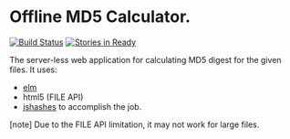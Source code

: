 Offline MD5 Calculator.
=======================

[![Build Status](https://travis-ci.org/tshm/md5html.svg?branch=master)](https://travis-ci.org/tshm/md5html)
[![Stories in Ready](https://badge.waffle.io/tshm/md5html.png?label=ready&title=Ready)](https://waffle.io/tshm/md5html)

The server-less web application for calculating MD5 digest
for the given files.
It uses:

* [elm](http://elm-lang.org/) 
* html5 (FILE API)
* [jshashes](https://github.com/h2non/jshashes)
  to accomplish the job.


[note]
Due to the FILE API limitation, it may not work for large files.

